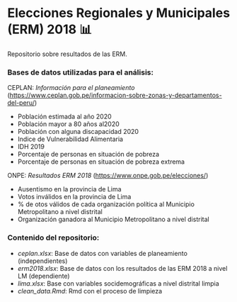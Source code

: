
# Elecciones Regionales y Municipales (ERM) 2018 :bar_chart:

Repositorio sobre resultados de las ERM. 

### Bases de datos utilizadas para el análisis:

CEPLAN: *Información para el planeamiento* (<https://www.ceplan.gob.pe/informacion-sobre-zonas-y-departamentos-del-peru/>)

- Población estimada al año 2020
- Población mayor a 80 años al2020
- Población con alguna discapacidad 2020
- Indice de Vulnerabilidad Alimentaria
- IDH 2019
- Porcentaje de personas en situación de pobreza
- Porcentaje de personas en situación de pobreza extrema


ONPE: *Resultados ERM 2018* (<https://www.onpe.gob.pe/elecciones/>)

- Ausentismo en la provincia de Lima
- Votos inválidos en la provincia de Lima
- % de otos válidos de cada organización política al Municipio Metropolitano a nivel distrital
- Organización ganadora al Municipio Metropolitano a nivel distrital


### Contenido del repositorio:

- *ceplan.xlsx*: Base de datos con variables de planeamiento (independientes)
- *erm2018.xlsx*: Base de datos con los resultados de las ERM 2018 a nivel LM (dependiente)
- *lima.xlsx*: Base con variables socidemográficas a nivel distrital limpia
- *clean_data.Rmd*: Rmd con el proceso de limpieza

